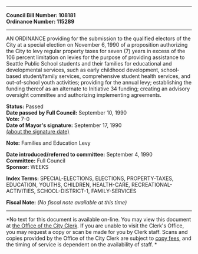 * * * * *  
  
**Council Bill Number: [](#h0)[](#h2)108181**   
**Ordinance Number: 115289**  
  
* * * * *  
  
AN ORDINANCE providing for the submission to the qualified electors of the City at a special election on November 6, 1990 of a proposition authorizing the City to levy regular property taxes for seven (7) years in excess of the 106 percent limitation on levies for the purpose of providing assistance to Seattle Public School students and their families for educational and developmental services, such as early childhood development, school-based student/family services, comprehensive student health services, and out-of-school youth activities; providing for the annual levy; establishing the funding thereof as an alternate to Initiative 34 funding; creating an advisory oversight committee and authorizing implementing agreements.  
  
**Status:** Passed   
**Date passed by Full Council:** September 10, 1990   
**Vote:** 7-0   
**Date of Mayor's signature:** September 17, 1990   
[(about the signature date)](/~public/approvaldate.htm)   
  
**Note:** Families and Education Levy  
  
  
**Date introduced/referred to committee:** September 4, 1990   
**Committee:** Full Council   
**Sponsor:** WEEKS   
  
**Index Terms:** SPECIAL-ELECTIONS, ELECTIONS, PROPERTY-TAXES, EDUCATION, YOUTHS, CHILDREN, HEALTH-CARE, RECREATIONAL-ACTIVITIES, SCHOOL-DISTRICT-1, FAMILY-SERVICES  
  
**Fiscal Note:** *(No fiscal note available at this time)*  
  
* * * * *  
  
*No text for this document is available on-line. You may view this document at [the Office of the City Clerk](http://www.seattle.gov/leg/clerk/contactUs.htm). If you are unable to visit the Clerk's Office, you may request a copy or scan be made for you by Clerk staff. Scans and copies provided by the Office of the City Clerk are subject to [copy fees](http://clerk.seattle.gov/~public/clerkfees.htm), and the timing of service is dependent on the availability of staff. *  
  
  
